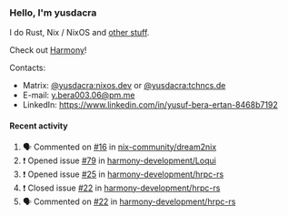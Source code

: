 ### Hello, I'm yusdacra

I do Rust, Nix / NixOS and [other stuff](https://yusdacra.gitlab.io/about).

Check out [Harmony](https://github.com/harmony-development)!

Contacts:
- Matrix: [@yusdacra:nixos.dev](https://matrix.to/#/@yusdacra:nixos.dev) or [@yusdacra:tchncs.de](https://matrix.to/#/@yusdacra:tchncs.de)
- E-mail: y.bera003.06@pm.me
- LinkedIn: https://www.linkedin.com/in/yusuf-bera-ertan-8468b7192

#### Recent activity

<!--START_SECTION:activity-->
1. 🗣 Commented on [#16](https://github.com/nix-community/dream2nix/issues/16) in [nix-community/dream2nix](https://github.com/nix-community/dream2nix)
2. ❗️ Opened issue [#79](https://github.com/harmony-development/Loqui/issues/79) in [harmony-development/Loqui](https://github.com/harmony-development/Loqui)
3. ❗️ Opened issue [#25](https://github.com/harmony-development/hrpc-rs/issues/25) in [harmony-development/hrpc-rs](https://github.com/harmony-development/hrpc-rs)
4. ❗️ Closed issue [#22](https://github.com/harmony-development/hrpc-rs/issues/22) in [harmony-development/hrpc-rs](https://github.com/harmony-development/hrpc-rs)
5. 🗣 Commented on [#22](https://github.com/harmony-development/hrpc-rs/issues/22) in [harmony-development/hrpc-rs](https://github.com/harmony-development/hrpc-rs)
<!--END_SECTION:activity-->
